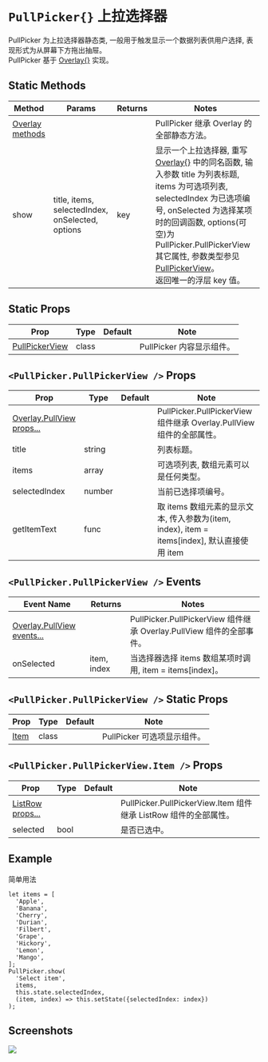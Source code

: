 # `PullPicker{}` 上拉选择器
PullPicker 为上拉选择器静态类, 一般用于触发显示一个数据列表供用户选择, 表现形式为从屏幕下方拖出抽屉。<br/>PullPicker 基于 [Overlay{}](./Overlay.md) 实现。

## Static Methods
| Method | Params | Returns | Notes |
|---|---|---|---|
| [Overlay methods](./Overlay.md) |  |  | PullPicker 继承 Overlay 的全部静态方法。
| show | title, items, selectedIndex, onSelected, options | key | 显示一个上拉选择器, 重写 [Overlay{}](./Overlay.md) 中的同名函数, 输入参数 title 为列表标题, items 为可选项列表, selectedIndex 为已选项编号, onSelected 为选择某项时的回调函数, options(可空)为 PullPicker.PullPickerView 其它属性, 参数类型参见 [PullPickerView](#pullpickerpullpickerview--props)。<br/>返回唯一的浮层 key 值。

## Static Props
| Prop | Type | Default | Note |
|---|---|---|---|
| [PullPickerView](#pullpickerpullpickerview--props) | class |  | PullPicker 内容显示组件。

## `<PullPicker.PullPickerView />` Props
| Prop | Type | Default | Note |
|---|---|---|---|
| [Overlay.PullView props...](./Overlay.md#overlaypullview--props) |  |  | PullPicker.PullPickerView 组件继承 Overlay.PullView 组件的全部属性。
| title | string |  | 列表标题。
| items | array |  | 可选项列表, 数组元素可以是任何类型。
| selectedIndex | number |  | 当前已选择项编号。
| getItemText | func |  | 取 items 数组元素的显示文本, 传入参数为(item, index), item = items[index], 默认直接使用 item

## `<PullPicker.PullPickerView />` Events
| Event Name | Returns | Notes |
|---|---|---|
| [Overlay.PullView events...](./Overlay.md#overlaypullview--props) |  | PullPicker.PullPickerView 组件继承 Overlay.PullView 组件的全部事件。
| onSelected | item, index | 当选择器选择 items 数组某项时调用, item = items[index]。

## `<PullPicker.PullPickerView />` Static Props
| Prop | Type | Default | Note |
|---|---|---|---|
| [Item](#pullpickerpullpickerviewitem--props) | class |  | PullPicker 可选项显示组件。

## `<PullPicker.PullPickerView.Item />` Props
| Prop | Type | Default | Note |
|---|---|---|---|
| [ListRow props...](./ListRow.md) |  |  | PullPicker.PullPickerView.Item 组件继承 ListRow 组件的全部属性。
| selected | bool |  | 是否已选中。

## Example
简单用法
```
let items = [
  'Apple',
  'Banana',
  'Cherry',
  'Durian',
  'Filbert',
  'Grape',
  'Hickory',
  'Lemon',
  'Mango',
];
PullPicker.show(
  'Select item',
  items,
  this.state.selectedIndex,
  (item, index) => this.setState({selectedIndex: index})
);
```


## Screenshots
![](https://github.com/rilyu/teaset/blob/master/screenshots/19-PullPicker.png?raw=true)
